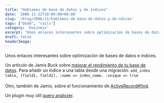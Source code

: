 ```yaml
---
title: "Hablemos de base de datos y de índices"
date: '2006-11-22T10:09:00+00:00'
slug: '/blog/2006/11/hablemos-de-base-de-datos-y-de-ndices'
tags: ["bbdd", "rails"]
category: 'business'
excerpt: "Unos enlaces interesantes sobre optimización de bases de datos e índices.Un artículo de Jamis Buck sobre [mejorar el rendimiento de tu base de datos]("
draft: false
headerImage:
---
```

Unos enlaces interesantes sobre optimización de bases de datos e índices.

Un artículo de Jamis Buck sobre [mejorar el rendimiento de tu base de datos](http://weblog.jamisbuck.org/2006/10/23/indexing-for-db-performance).
Para añadir un índice a una tabla desde una migración:
`add_index table, [field1, field2], :name => index_name, :unique => true`

Otro, también de Jamis, sobre el funcionamiento de [ActiveRecord#find](http://weblog.jamisbuck.org/2006/11/20/under-the-hood-activerecord-base-find-part-2).

Un plugin muy útil [query analyzer](http://www.agilewebdevelopment.com/plugins/query_analyzer).
